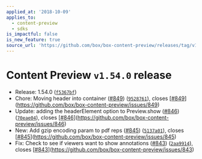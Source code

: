 ```yaml
---
applied_at: '2018-10-09'
applies_to:
  - content-preview
  - sdks
is_impactful: false
is_new_feature: true
source_url: 'https://github.com/box/box-content-preview/releases/tag/v1.54.0'
---
```


# Content Preview `v1.54.0` release


* Release: 1.54.0 ([`f5367bf`](https://github.com/box/box-content-preview/commit[`f5367bf`](https://github.com/box/box-content-preview/commit/f5367bf)))
* Chore: Moving header into container ([#849](https://github.com/box/box-content-preview/pull/849)) ([`9528761`](https://github.com/box/box-content-preview/commit[`9528761`](https://github.com/box/box-content-preview/commit/9528761))), closes [[#849](https://github.com/box/box-content-preview/pull/849)](https://github.com/box/box-content-preview/issues/849)
* Update: adding the headerElement option to Preview.show ([#846](https://github.com/box/box-content-preview/pull/846)) ([`70eae04`](https://github.com/box/box-content-preview/commit[`70eae04`](https://github.com/box/box-content-preview/commit/70eae04))), closes [[#846](https://github.com/box/box-content-preview/pull/846)](https://github.com/box/box-content-preview/issues/846)
* New: Add gzip encoding param to pdf reps ([#845](https://github.com/box/box-content-preview/pull/845)) ([`5137a01`](https://github.com/box/box-content-preview/commit[`5137a01`](https://github.com/box/box-content-preview/commit/5137a01))), closes [[#845](https://github.com/box/box-content-preview/pull/845)](https://github.com/box/box-content-preview/issues/845)
* Fix: Check to see if viewers want to show annotations ([#843](https://github.com/box/box-content-preview/pull/843)) ([`2aa9914`](https://github.com/box/box-content-preview/commit[`2aa9914`](https://github.com/box/box-content-preview/commit/2aa9914))), closes [[#843](https://github.com/box/box-content-preview/pull/843)](https://github.com/box/box-content-preview/issues/843)



